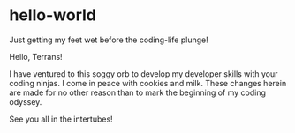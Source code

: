# hello-world
Just getting my feet wet before the coding-life plunge!

Hello, Terrans!

I have ventured to this soggy orb to develop my developer skills with your coding ninjas. I come in peace with cookies and milk. 
These changes herein are made for no other reason than to mark the beginning of my coding odyssey. 

See you all in the intertubes! 
